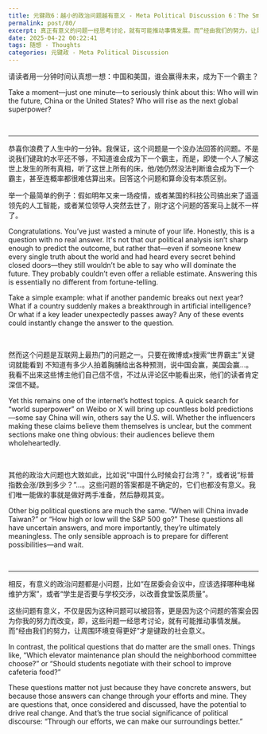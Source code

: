 ```yaml
---
title: 元键政6：越小的政治问题越有意义 - Meta Political Discussion 6：The Smaller the Political Question, the More Meaningful It Is
permalink: post/80/
excerpt: 真正有意义的问题一经思考讨论，就有可能推动事情发展。而“经由我们的努力，让周围环境变得更好”才是键政的社会意义。<br>The political questions that do matter are questions that, once considered and discussed, have the potential to drive real change. And that’s the true social significance of political discourse：“Through our efforts, we can make our surroundings better.”
date: 2025-04-22 00:22:41
tags: 随想 - Thoughts
categories: 元键政 - Meta Political Discussion
---
```


请读者用一分钟时间认真想一想：中国和美国，谁会赢得未来，成为下一个霸主？

Take a moment—just one minute—to seriously think about this: Who will win the future, China or the United States? Who will rise as the next global superpower?

<br>

---

恭喜你浪费了人生中的一分钟。我保证，这个问题是一个没办法回答的问题。不是说我们键政的水平还不够，不知道谁会成为下一个霸主，而是，即使一个人了解这世上发生的所有真相，听了这世上所有的床，他/她仍然没法判断谁会成为下一个霸主，甚至连概率都很难估算出来。回答这个问题和算命没有本质区别。

举一个最简单的例子：假如明年又来一场疫情，或者某国的科技公司搞出来了遥遥领先的人工智能，或者某位领导人突然去世了，刚才这个问题的答案马上就不一样了。

Congratulations. You’ve just wasted a minute of your life. Honestly, this is a question with no real answer. It's not that our political analysis isn’t sharp enough to predict the outcome, but rather that—even if someone knew every single truth about the world and had heard every secret behind closed doors—they still wouldn’t be able to say who will dominate the future. They probably couldn’t even offer a reliable estimate. Answering this is essentially no different from fortune-telling.

Take a simple example: what if another pandemic breaks out next year? What if a country suddenly makes a breakthrough in artificial intelligence? Or what if a key leader unexpectedly passes away? Any of these events could instantly change the answer to the question.

<br>

然而这个问题是互联网上最热门的问题之一。只要在微博或x搜索“世界霸主”关键词就能看到 不知道有多少人拍着胸脯给出各种预测，说中国会赢，美国会赢...。我看不出来这些博主他们自己信不信，不过从评论区中能看出来，他们的读者肯定深信不疑。

Yet this remains one of the internet’s hottest topics. A quick search for “world superpower” on Weibo or X will bring up countless bold predictions—some say China will win, others say the U.S. will. Whether the influencers making these claims believe them themselves is unclear, but the comment sections make one thing obvious: their audiences believe them wholeheartedly.

<br>

其他的政治大问题也大致如此，比如说“中国什么时候会打台湾？”，或者说“标普指数会涨/跌到多少？”...。这些问题的答案都是不确定的，它们也都没有意义。我们唯一能做的事就是做好两手准备，然后静观其变。

Other big political questions are much the same. “When will China invade Taiwan?” or “How high or low will the S&P 500 go?” These questions all have uncertain answers, and more importantly, they’re ultimately meaningless. The only sensible approach is to prepare for different possibilities—and wait.

<br>

---

相反，有意义的政治问题都是小问题，比如“在居委会会议中，应该选择哪种电梯维护方案”，或者“学生是否要与学校交涉，以改善食堂饭菜质量”。

这些问题有意义，不仅是因为这种问题可以被回答，更是因为这个问题的答案会因为你我的努力而改变，即，这些问题一经思考讨论，就有可能推动事情发展。而“经由我们的努力，让周围环境变得更好”才是键政的社会意义。

In contrast, the political questions that do matter are the small ones. Things like, “Which elevator maintenance plan should the neighborhood committee choose?” or “Should students negotiate with their school to improve cafeteria food?”

These questions matter not just because they have concrete answers, but because those answers can change through your efforts and mine. They are questions that, once considered and discussed, have the potential to drive real change. And that’s the true social significance of political discourse: “Through our efforts, we can make our surroundings better.”